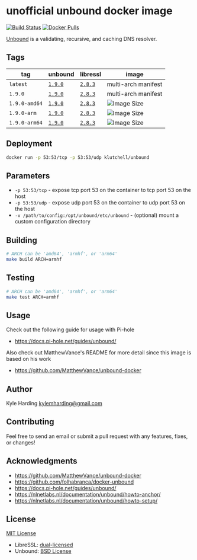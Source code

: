 # unofficial unbound docker image

[![Build Status](https://travis-ci.com/klutchell/unbound.svg?branch=master)](https://travis-ci.com/klutchell/unbound)
[![Docker Pulls](https://img.shields.io/docker/pulls/klutchell/unbound.svg?style=flat)](https://hub.docker.com/r/klutchell/unbound/)

[Unbound](https://unbound.net/) is a validating, recursive, and caching DNS resolver.

## Tags

|tag|unbound|libressl|image|
|---|---|---|---|
|`latest`|[`1.9.0`](https://nlnetlabs.nl/downloads/unbound/)|[`2.8.3`](https://ftp.openbsd.org/pub/OpenBSD/LibreSSL/)|multi-arch manifest|
|`1.9.0`|[`1.9.0`](https://nlnetlabs.nl/downloads/unbound/)|[`2.8.3`](https://ftp.openbsd.org/pub/OpenBSD/LibreSSL/)|multi-arch manifest|
|`1.9.0-amd64`|[`1.9.0`](https://nlnetlabs.nl/downloads/unbound/)|[`2.8.3`](https://ftp.openbsd.org/pub/OpenBSD/LibreSSL/)|![Image Size](https://img.shields.io/microbadger/image-size/klutchell/unbound/1.9.0-amd64.svg)|
|`1.9.0-arm`|[`1.9.0`](https://nlnetlabs.nl/downloads/unbound/)|[`2.8.3`](https://ftp.openbsd.org/pub/OpenBSD/LibreSSL/)|![Image Size](https://img.shields.io/microbadger/image-size/klutchell/unbound/1.9.0-arm.svg)|
|`1.9.0-arm64`|[`1.9.0`](https://nlnetlabs.nl/downloads/unbound/)|[`2.8.3`](https://ftp.openbsd.org/pub/OpenBSD/LibreSSL/)|![Image Size](https://img.shields.io/microbadger/image-size/klutchell/unbound/1.9.0-arm64.svg)|

## Deployment

```bash
docker run -p 53:53/tcp -p 53:53/udp klutchell/unbound
```

## Parameters

* `-p 53:53/tcp` - expose tcp port 53 on the container to tcp port 53 on the host
* `-p 53:53/udp` - expose udp port 53 on the container to udp port 53 on the host
* `-v /path/to/config:/opt/unbound/etc/unbound` - (optional) mount a custom configuration directory

## Building

```bash
# ARCH can be 'amd64', 'armhf', or 'arm64'
make build ARCH=armhf
```

## Testing

```bash
# ARCH can be 'amd64', 'armhf', or 'arm64'
make test ARCH=armhf
```

## Usage

Check out the following guide for usage with Pi-hole

* https://docs.pi-hole.net/guides/unbound/

Also check out MatthewVance's README for more detail since this image is based on his work

* https://github.com/MatthewVance/unbound-docker

## Author

Kyle Harding <kylemharding@gmail.com>

## Contributing

Feel free to send an email or submit a pull request with any features, fixes, or changes!

## Acknowledgments

* https://github.com/MatthewVance/unbound-docker
* https://github.com/folhabranca/docker-unbound
* https://docs.pi-hole.net/guides/unbound/
* https://nlnetlabs.nl/documentation/unbound/howto-anchor/
* https://nlnetlabs.nl/documentation/unbound/howto-setup/

## License

[MIT License](./LICENSE)
* LibreSSL: [dual-licensed](https://raw.githubusercontent.com/libressl/libressl/master/src/LICENSE)
* Unbound: [BSD License](https://nlnetlabs.nl/svn/unbound/trunk/LICENSE)